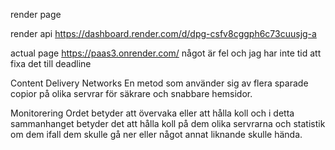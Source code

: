 render page


render api
https://dashboard.render.com/d/dpg-csfv8cggph6c73cuusjg-a

actual page
https://paas3.onrender.com/
något är fel och jag har inte tid att fixa det till deadline

Content Delivery Networks
En metod som använder sig av flera sparade copior på olika servrar för säkrare och snabbare hemsidor.

Monitorering
Ordet betyder att övervaka eller att hålla koll och i detta sammanhanget betyder det att hålla koll på dem olika servrarna och statistik om dem ifall dem skulle gå ner eller något annat liknande skulle hända.
